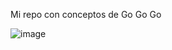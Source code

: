 Mi repo con conceptos de Go Go Go


![image](https://github.com/user-attachments/assets/6727dff5-73d8-40d3-a2c4-ee1dcc2e1fe2)
